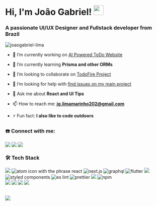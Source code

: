 
<h1 align="left">Hi, I'm João Gabriel! <img src="https://raw.githubusercontent.com/MartinHeinz/MartinHeinz/master/wave.gif" width=31></img></h1>
<h3 align="left">A passionate UI/UX Designer and Fullstack developer from Brazil</h3>

<p align="left"> <img src="https://komarev.com/ghpvc/?username=joaogabriel-lima&label=Profile%20views&color=0e75b6&style=flat" alt="joaogabriel-lima" /> </p>

- 🔭 I’m currently working on [AI Powered ToDo Website](https://github.com/JoaoGabriel-Lima/notemock_website)

- 🌱 I’m currently learning **Prisma and other ORMs**

- 👯 I’m looking to collaborate on [TodoFire Project](https://github.com/TodoFire-OSS/todofire)

- 🤝 I’m looking for help with [find issues on my main project](https://github.com/JoaoGabriel-Lima/notemock_website)

- 💬 Ask me about **React and UI Tips**

- 📫 How to reach me: **jg.limamarinho202@gmail.com**

- ⚡ Fun fact: **I also like to code outdoors**

<h3 align="left">☎️ Connect with me:</h3>
<p align="left">
<a href="https://twitter.com/juaozin__" target="blank"><img align="center" src="https://img.shields.io/badge/Twitter-1DA1F2?style=for-the-badge&logo=twitter&logoColor=white"/></a>
<a href="https://discord.gg/https://discord.com/invite/t3Zag2EjFb" target="blank"><img align="center" src="https://img.shields.io/badge/Discord-7289DA?style=for-the-badge&logo=discord&logoColor=white" /></a>
<a href="https://dev.to/joaolima" target="blank"><img align="center" src="https://img.shields.io/badge/dev.to-0A0A0A?style=for-the-badge&logo=dev.to&logoColor=white" /></a>
</p>

<h3 align="left">🛠️ Tech Stack</h3>
<div>
<img src="https://img.shields.io/badge/Node.js-339933?style=for-the-badge&logo=nodedotjs&logoColor=white"/>
<img src="https://img.shields.io/badge/React-20232A?style=for-the-badge&logo=react&logoColor=61DAFB" alt="atom icon with the phrase react"/>
<img src="https://img.shields.io/badge/next.js-000000?style=for-the-badge&logo=nextdotjs&logoColor=white" alt="next.js"/>
<img src="https://img.shields.io/badge/GraphQl-E10098?style=for-the-badge&logo=graphql&logoColor=white" alt="graphql"/>
<img src="https://img.shields.io/badge/Flutter-02569B?style=for-the-badge&logo=flutter&logoColor=white" alt="flutter"/> 
<img src="https://img.shields.io/badge/JWT-000000?style=for-the-badge&logo=JSON%20web%20tokens&logoColor=white"/>
<br/>
<img src="https://img.shields.io/badge/styled--components-DB7093?style=for-the-badge&logo=styled-components&logoColor=white" alt="styled components" />
<img src="https://img.shields.io/badge/eslint-3A33D1?style=for-the-badge&logo=eslint&logoColor=white" alt="es lint"/>
<img src="https://img.shields.io/badge/prettier-1A2C34?style=for-the-badge&logo=prettier&logoColor=F7BA3E" alt="prettier" />
<img src="https://img.shields.io/badge/Yarn-2C8EBB?style=for-the-badge&logo=yarn&logoColor=white"/>
<img src="https://img.shields.io/badge/npm-CB3837?style=for-the-badge&logo=npm&logoColor=white" alt="npm"/>
<br/>
<img src="https://img.shields.io/badge/JavaScript-323330?style=for-the-badge&logo=javascript&logoColor=F7DF1E"/>
<img src="https://img.shields.io/badge/TypeScript-007ACC?style=for-the-badge&logo=typescript&logoColor=white"/>
<img src="https://img.shields.io/badge/Dart-0175C2?style=for-the-badge&logo=dart&logoColor=white"/>
<img src="https://img.shields.io/badge/Python-FFD43B?style=for-the-badge&logo=python&logoColor=blue"/>
</div>
<br/>

<p >
<img src="https://github-readme-stats.vercel.app/api?username=JoaoGabriel-Lima&count_private=true&theme=github_dark&include_all_commits=true" />
</p>


